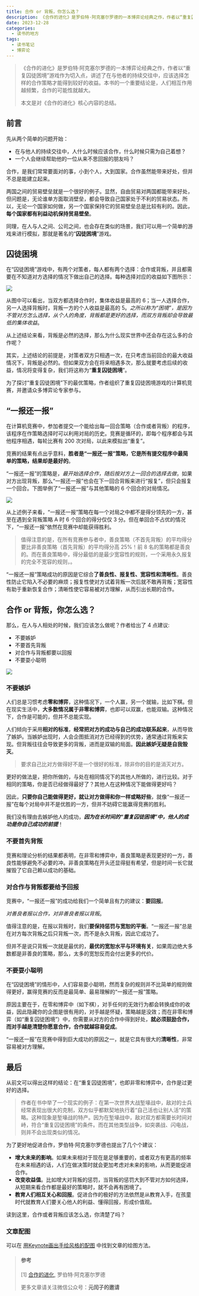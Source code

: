 ```yaml
---
title: 合作 or 背叛，你怎么选？
description: 《合作的进化》是罗伯特·阿克塞尔罗德的一本博弈论经典之作，作者以“重复囚徒困境”游戏作为切入点，讲述了在与他者的持续交往中，应该选择怎样的合作策略才能得到较好的收益。本书的一个重要结论是，人们相互作用越频繁，合作的可能性就越大。
date: 2023-12-28
categories:
  - 读书的地方
tags:
  - 读书笔记
  - 博弈论
---
```

 
> 《合作的进化》是罗伯特·阿克塞尔罗德的一本博弈论经典之作，作者以“重复囚徒困境”游戏作为切入点，讲述了在与他者的持续交往中，应该选择怎样的合作策略才能得到较好的收益。本书的一个重要结论是，人们相互作用越频繁，合作的可能性就越大。
>
> 本文是对《合作的进化》核心内容的总结。

## 前言

先从两个简单的问题开始：

- 在与他人的持续交往中，人什么时候应该合作，什么时候只需为自己着想？
- 一个人会继续帮助他的一位从来不思回报的朋友吗？

合作，是我们常常要面对的事，小到个人，大到国家。合作虽然能带来好处，但并不总是能建立起来。

两国之间的贸易壁垒就是一个很好的例子。显然，自由贸易对两国都能带来好处，但问题是，无论谁单方面取消壁垒，都会导致自己国家处于不利的贸易状态。所以，无论一个国家如何做，另一个国家保持它的贸易壁垒总是比较有利的。因此，**每个国家都有利益动机保持贸易壁垒**。

同理，在人与人之间、公司之间，也会存在类似的场景，我们可以用一个简单的游戏来进行模拟，那就是著名的“**囚徒困境**”游戏。

## 囚徒困境

在“囚徒困境”游戏中，有两个对策者，每人都有两个选择：合作或背叛，并且都需要在不知道对方选择的情况下做出自己的选择。每种选择对应的收益如下图所示：

![](http://yrunz-1300638001.cos.ap-guangzhou.myqcloud.com/2023-12-23-041151.png)

从图中可以看出，当双方都选择合作时，集体收益是最高的 6；当一人选择合作，另一人选择背叛时，背叛一方的个人收益是最高的 5。*之所以称为“困境”，是因为不管对方怎么选择，从个人的角度，背叛都是更好的选择，而双方背叛却会导致最低的集体收益*。

从上述结论来看，背叛是必然的选择，那么为什么现实世界中还会存在这么多的合作呢？

其实，上述结论的前提是，对策者双方只相遇一次，在只考虑当前回合的最大收益情况下，背叛是必然的。但如果双方会在将来相遇多次，那么就要考虑后续的收益，情况将变得复杂，我们将这称为“**重复囚徒困境**”。

为了探讨“重复囚徒困境”下的最优策略，作者组织了重复囚徒困境游戏的计算机竞赛，并邀请众多博弈论专家参与。

## “一报还一报”

在计算机竞赛中，参加者提交一个能给出每一回合策略（合作或者背叛）的程序，该程序在作策略选择时可以利用对局的历史。竞赛是循环的，即每个程序都会与其他程序相遇，每轮比赛有 200 次对局，以此来模拟出“重复”。

竞赛的结果有点出乎意料，**胜者是“一报还一报”策略，它是所有提交程序中最简单的策略，结果却是最好的**。

“一报还一报”的策略是，*最开始选择合作，随后按对方上一回合的选择去做*，如果对方出现背叛，那么“一报还一报”也会在下一回合背叛来进行“报复”，但只会报复一个回合。下图举例了“一报还一报”与其他策略的 6 个回合的对局情况。

![](http://yrunz-1300638001.cos.ap-guangzhou.myqcloud.com/2023-12-27-050859.png)

从上述例子来看，“一报还一报”策略在每一个对局之中都不是得分领先的一方，甚至在遇到全背叛策略 A 时 6 个回合的得分仅仅 3 分。但在单回合不占优的情况下，“一报还一报”依然在竞赛中却能获得胜利。

> 值得注意的是，在所有竞赛参与者中，善良策略（不首先背叛）的平均得分要比非善良策略（首先背叛）的平均得分高 25%！前 8 名的策略都是善良的。而在善良策略中，得分最低的是最少宽容性的规则，一个采用永久报复的完全不宽容的规则，。

“一报还一报”策略成功的原因是它综合**了善良性、报复性、宽容性和清晰性**。善良性防止它陷入不必要的麻烦；报复性使对方试着背叛一次后就不敢再背叛；宽容性有助于重新恢复合作；清晰性使它容易被对方理解，从而引出长期的合作。

## 合作 or 背叛，你怎么选？

那么，在人与人相处的时候，我们应该怎么做呢？作者给出了 4 点建议:

- 不要嫉妒
- 不要首先背叛
- 对合作与背叛都要以回报
- 不要耍小聪明

![](http://yrunz-1300638001.cos.ap-guangzhou.myqcloud.com/2023-12-28-140012.png)

### 不要嫉妒

人们总是习惯考虑**零和博弈**，这种情况下，一个人赢，另一个就输，比如下棋。但在现实生活中，**大多数情况属于非零和博弈**，也即可以双赢，也能双输。这种情况下，合作是可能的，但并不总能实现。

人们倾向于采用**相对的标准**，**经常把对方的成功与自己的成功联系起来**，从而导致了嫉妒。当嫉妒出现时，人会企图抵消对方已经得到的优势，通常通过背叛来实现。但背叛往往会导致更多的背叛，进而是双输的局面。**因此嫉妒无疑是自我毁灭**。

> 要求自己比对方做得好不是一个很好的标准，除非你的目的是消灭对方。

更好的做法是，把你所做的，与处在相同情况下的其他人所做的，进行比较。对于相同的策略，你是否已经做得最好了？其他人在这种情况下能做得更好吗？

因此，**只要你自己能做得更好，就让对方做得和你一样或略好些**，就像“一报还一报”在每个对局中并不是优胜的一方，但并不妨碍它能赢得竞赛的胜利。

我们没有理由去嫉妒他人的成功，***因为在长时间的“重复囚徒困境”中，他人的成功是你自己成功的前提***！

### 不要首先背叛

竞赛和理论分析的结果都表明，在非零和博弈中，善良策略是表现更好的一方，善良性能够避免不必要的冲。非善良策略在开头还显得挺有希望，但是时间一长它就摧毁了它自己赖以成功的基础。

### 对合作与背叛都要给予回报

竞赛中，“一报还一报”的成功给我们一个简单且有力的建议：**要回报**。

*对善良者报以合作，对非善良者报以背叛*。

值得注意的是，在报以背叛时，我们**要保持惩罚与宽恕的平衡**。“一报还一报”总是在对方每次背叛之后只背叛一次，而不是永久背叛，因此它成功了。

但并不是说只背叛一次就是最优的，**最优的宽恕水平与环境有关**，如果周边绝大多数都是非善良的策略，那么，太多的宽恕反而会付出更多的代价。

### 不要耍小聪明

在“囚徒困境”的情形中，人们容易耍小聪明，然而复杂的规则并不比简单的规则做得更好，赢得竞赛的反而是最简单、最易理解的“一报还一报”策略。

原因主要在于，在零和博弈中（如下棋），对手任何的无效行为都会转换成你的收益，因此隐藏你的企图是很有用的，对手越是怀疑，策略越是没效；而在非零和博弈（如“重复囚徒困境”）中，你需要从对方的合作中得到好处，**就必须鼓励合作，而对手越是清楚你愿意合作，合作就越容易促成**。

“一报还一报”在竞赛中得到巨大成功的原因之一，就是它具有很大的**清晰性**，非常容易被对方理解。

## 最后

从前文可以得出这样的结论：在“重复囚徒困境”，也即非零和博弈中，合作是过更好的选择。

> 作者在书中举了一个现实的例子：在第一次世界大战堑壕战中，敌对的士兵经常表现出很大的克制，双方似乎都默契地执行着“自己活也让别人活”的策略。这种现象是堑壕战的特产。因为在堑壕战中，敌对双方都需要长时间对峙，符合“重复囚徒困境”的条件。而在其他类型战争，如突袭战、闪电战，则并不会出现类似的情况。

为了更好地促进合作，罗伯特·阿克塞尔罗德也提出了几个个建议：

- **增大未来的影响**。如果未来相对于现在是足够重要的，或者双方有更高的频率在未来相遇的话，人们在做决策时就会更加考虑对未来的影响，从而更能促进合作。
- **改变收益值**。比如增大对背叛的惩罚，当背叛的惩罚大到不管对方如何选择，从短期来看合作都是最好的策略时，就不会再有困境了。
- **教育人们相互关心和回报**。促进合作的极好的方法依然是从教育入手，在孩童时代就教育人们要关心他人的利益、懂得回报，形成价值观。

读到这里，合作或者背叛应该怎么选，你清楚了吗？

### 文章配图

可以在 [用Keynote画出手绘风格的配图](https://mp.weixin.qq.com/s/-sYW-oa6KzTR9LNdMWCSnQ) 中找到文章的绘图方法。

> #### 参考
>
> [1] [合作的进化](https://weread.qq.com/web/bookDetail/92c32a40813ab6faeg013e9b), 罗伯特·阿克塞尔罗德
>
> 更多文章请关注微信公众号：**元闰子的邀请**



